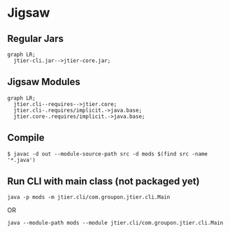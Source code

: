 # Jigsaw

## Regular Jars

```mermaid
graph LR;
  jtier-cli.jar-->jtier-core.jar;
```

## Jigsaw Modules

```mermaid
graph LR;
  jtier.cli--requires-->jtier.core;
  jtier.cli-.requires/implicit.->java.base;
  jtier.core-.requires/implicit.->java.base;
```

## Compile
```
$ javac -d out --module-source-path src -d mods $(find src -name '*.java')

```

## Run CLI with main class (not packaged yet)

```
java -p mods -m jtier.cli/com.groupon.jtier.cli.Main
```
OR
```
java --module-path mods --module jtier.cli/com.groupon.jtier.cli.Main
```
